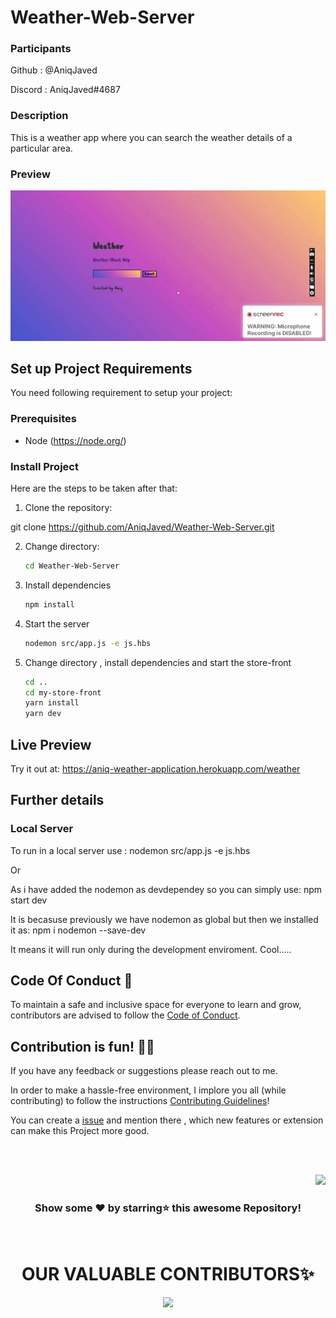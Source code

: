 
# Weather-Web-Server

### Participants

Github : @AniqJaved 

Discord : AniqJaved#4687

### Description

This is a weather app where you can search the weather details of a particular area. 

### Preview


![](weather.gif)



## Set up Project Requirements

You need following requirement to setup your project:

### Prerequisites

- Node (https://node.org/)

### Install Project

Here are the steps to be taken after that:


1. Clone the repository:

git clone https://github.com/AniqJaved/Weather-Web-Server.git


2. Change directory:
    ```bash
    cd Weather-Web-Server
    ```
3. Install dependencies
    ```bash
    npm install
    ```
4. Start the server
    ```bash
    nodemon src/app.js -e js.hbs
    ```
5. Change directory , install dependencies and start the store-front
    ```bash
    cd ..
    cd my-store-front
    yarn install
    yarn dev
    ```

## Live Preview
Try it out at: https://aniq-weather-application.herokuapp.com/weather


## Further details


### Local Server
To run in a local server use : nodemon src/app.js -e js.hbs

Or

As i have added the nodemon as devdependey so you can simply use: npm start dev

It is becasuse previously we have nodemon as global but then we installed it as: npm i nodemon --save-dev

It means it will run only during the development enviroment. Cool.....



## Code Of Conduct 📜

To maintain a safe and inclusive space for everyone to learn and grow, contributors are advised to follow the [Code of Conduct](https://github.com/AniqJaved/Weather-Web-Server/blob/master/CODE_OF_CONDUCT.md).


## Contribution is fun! ✌🏼

If you have any feedback or suggestions please reach out to me.  

In order to make a hassle-free environment, I implore you all (while contributing) to follow the instructions [Contributing Guidelines](https://github.com/AniqJaved/Weather-Web-Server/blob/master/CONTRIBUTING.md)!

You can create a <a href="https://github.com/AniqJaved/Weather-Web-Server/issues">issue</a> and mention there , which new features or extension can make this Project more good.


<!-- ------------------------------------------------------------------------------------------------------------------------------------------------------------------ -->

<br>
  
<br>

<p align="right"><a href="#top"><img src="https://img.shields.io/badge/-Back%20to%20Top-red?style=for-the-badge" /></a></p>

<div align="center">

### Show some ❤️ by starring⭐ this awesome Repository!

</div>
<br>  

<h1 align=center> OUR VALUABLE CONTRIBUTORS✨ </h1>
<p align="center">
  
	
<a href="https://github.com/AniqJaved/Weather-Web-Server/graphs/contributors">
  <img src="https://contrib.rocks/image?repo=AniqJaved/Weather-Web-Server" />
</a>


